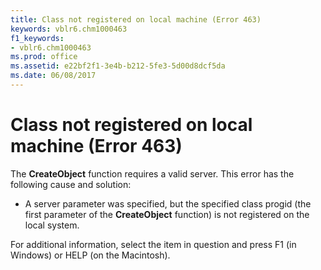 ```yaml
---
title: Class not registered on local machine (Error 463)
keywords: vblr6.chm1000463
f1_keywords:
- vblr6.chm1000463
ms.prod: office
ms.assetid: e22bf2f1-3e4b-b212-5fe3-5d00d8dcf5da
ms.date: 06/08/2017
---
```



# Class not registered on local machine (Error 463)

The **CreateObject** function requires a valid server. This error has the following cause and solution:



- A server parameter was specified, but the specified class progid (the first parameter of the **CreateObject** function) is not registered on the local system.
    

For additional information, select the item in question and press F1 (in Windows) or HELP (on the Macintosh).

